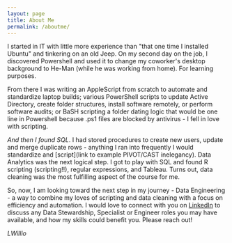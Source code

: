 ```yaml
---
layout: page
title: About Me
permalink: /aboutme/
---
```


I started in IT with little more experience than "that one time I installed Ubuntu" and tinkering on an old Jeep. On my second day on the job, I discovered Powershell and used it to change my coworker's desktop background to He-Man (while he was working from home). For learning purposes.

From there I was writing an AppleScript from scratch to automate and standardize laptop builds; various PowerShell scripts to update Active Directory, create folder structures, install software remotely, or perform software audits; or BaSH scripting a folder dating logic that would be one line in Powershell because .ps1 files are blocked by antivirus - I fell in love with scripting. 

_And then I found SQL_. I had stored procedures to create new users, update and merge duplicate rows - anything I ran into frequently I would standardize and [script](link to example PIVOT/CAST inelegancy). Data Analytics was the next logical step. I got to play with SQL and found R scripting (scripting!!), regular expressions, and Tableau. Turns out, data cleaning was the most fulfilling aspect of the course for me.

So, now, I am looking toward the next step in my journey - Data Engineering - a way to combine my loves of scripting and data cleaning with a focus on efficiency and automation. I would love to connect with you on [LinkedIn](http://www.linkedin.com/in/lwilliamson) to discuss any Data Stewardship, Specialist or Engineer roles you may have available, and how my skills could benefit you. Please reach out!

_LWillio_
